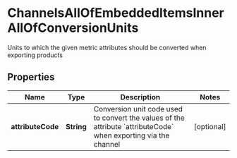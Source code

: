 

# ChannelsAllOfEmbeddedItemsInnerAllOfConversionUnits

Units to which the given metric attributes should be converted when exporting products

## Properties

| Name | Type | Description | Notes |
|------------ | ------------- | ------------- | -------------|
|**attributeCode** | **String** | Conversion unit code used to convert the values of the attribute &#x60;attributeCode&#x60; when exporting via the channel |  [optional] |



